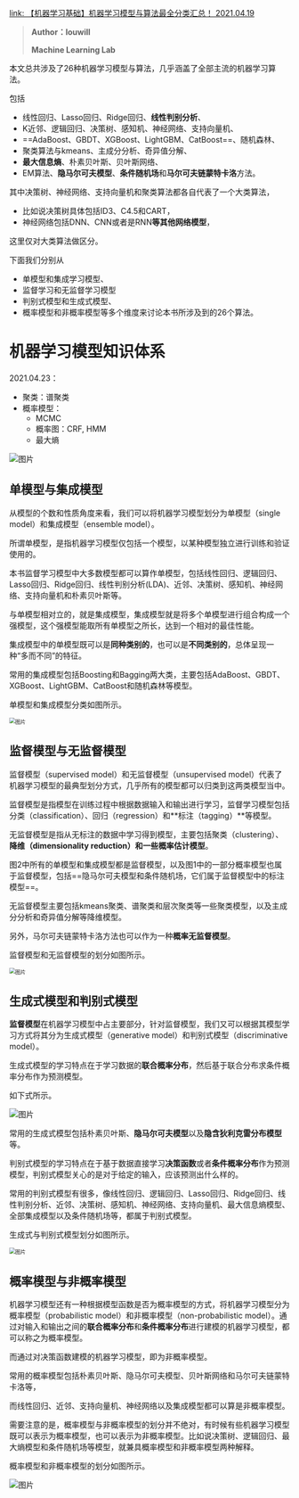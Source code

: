 [link: 【机器学习基础】机器学习模型与算法最全分类汇总！ 2021.04.19](https://mp.weixin.qq.com/s/CkJzY0HL_sjzakkQHpXEjA)

> **Author：louwill**
>
> **Machine Learning Lab**

本文总共涉及了26种机器学习模型与算法，几乎涵盖了全部主流的机器学习算法。

包括

- 线性回归、Lasso回归、Ridge回归、**线性判别分析**、
- K近邻、逻辑回归、决策树、感知机、神经网络、支持向量机、
- ==AdaBoost、GBDT、XGBoost、LightGBM、CatBoost==、随机森林、
- 聚类算法与kmeans、主成分分析、奇异值分解、
- **最大信息熵**、朴素贝叶斯、贝叶斯网络、
- EM算法、**隐马尔可夫模型**、**条件随机场**和**马尔可夫链蒙特卡洛**方法。



其中决策树、神经网络、支持向量机和聚类算法都各自代表了一个大类算法，

- 比如说决策树具体包括ID3、C4.5和CART，
- 神经网络包括DNN、CNN或者是RNN**等其他网络模型**，

这里仅对大类算法做区分。



下面我们分别从

- 单模型和集成学习模型、
- 监督学习和无监督学习模型
- 判别式模型和生成式模型、
- 概率模型和非概率模型等多个维度来讨论本书所涉及到的26个算法。



# 机器学习模型知识体系

2021.04.23：

- 聚类：谱聚类
- 概率模型：
  - MCMC
  - 概率图：CRF, HMM
  - 最大熵

![图片](https://raw.githubusercontent.com/DaiDuncan/PicUploader/main/img2/20210423145522.webp)



 

## **单模型与集成模型**

从模型的个数和性质角度来看，我们可以将机器学习模型划分为单模型（single model）和集成模型（ensemble model）。

所谓单模型，是指机器学习模型仅包括一个模型，以某种模型独立进行训练和验证使用的。

本书监督学习模型中大多数模型都可以算作单模型，包括线性回归、逻辑回归、Lasso回归、Ridge回归、线性判别分析(LDA)、近邻、决策树、感知机、神经网络、支持向量机和朴素贝叶斯等。



与单模型相对立的，就是集成模型，集成模型就是将多个单模型进行组合构成一个强模型，这个强模型能取所有单模型之所长，达到一个相对的最佳性能。

集成模型中的单模型既可以是**同种类别的**，也可以是**不同类别的**，总体呈现一种“多而不同”的特征。

常用的集成模型包括Boosting和Bagging两大类，主要包括AdaBoost、GBDT、XGBoost、LightGBM、CatBoost和随机森林等模型。

单模型和集成模型分类如图所示。

<img src="https://raw.githubusercontent.com/DaiDuncan/PicUploader/main/img2/20210423202925.webp" alt="图片" style="zoom:67%;" />



 

## **监督模型与无监督模型**

监督模型（supervised model）和无监督模型（unsupervised model）代表了机器学习模型的最典型划分方式，几乎所有的模型都可以归类到这两类模型当中。

监督模型是指模型在训练过程中根据数据输入和输出进行学习，监督学习模型包括分类（classification）、回归（regression）和**标注（tagging）**等模型。

无监督模型是指从无标注的数据中学习得到模型，主要包括聚类（clustering）、**降维（dimensionality reduction）**和一些**概率估计模型**。



图2中所有的单模型和集成模型都是监督模型，以及图1中的一部分概率模型也属于监督模型，包括==隐马尔可夫模型和条件随机场，它们属于监督模型中的标注模型==。

无监督模型主要包括kmeans聚类、谱聚类和层次聚类等一些聚类模型，以及主成分分析和奇异值分解等降维模型。

另外，马尔可夫链蒙特卡洛方法也可以作为一种**概率无监督模型**。



监督模型和无监督模型的划分如图所示。

<img src="https://raw.githubusercontent.com/DaiDuncan/PicUploader/main/img2/20210423203027.webp" alt="图片" style="zoom:67%;" />



 

## **生成式模型和判别式模型**

**监督模型**在机器学习模型中占主要部分，针对监督模型，我们又可以根据其模型学习方式将其分为生成式模型（generative model）和判别式模型（discriminative model）。

生成式模型的学习特点在于学习数据的**联合概率分布**，然后基于联合分布求条件概率分布作为预测模型。

如下式所示。

![图片](https://raw.githubusercontent.com/DaiDuncan/PicUploader/main/img2/20210423203047.webp)



常用的生成式模型包括朴素贝叶斯、**隐马尔可夫模型**以及**隐含狄利克雷分布模型**等。



判别式模型的学习特点在于基于数据直接学习**决策函数**或者**条件概率分布**作为预测模型，判别式模型关心的是对于给定的输入，应该预测出什么样的。

常用的判别式模型有很多，像线性回归、逻辑回归、Lasso回归、Ridge回归、线性判别分析、近邻、决策树、感知机、神经网络、支持向量机、最大信息熵模型、全部集成模型以及条件随机场等，都属于判别式模型。



生成式与判别式模型划分如图所示。

<img src="https://raw.githubusercontent.com/DaiDuncan/PicUploader/main/img2/20210423203120.webp" alt="图片" style="zoom:67%;" />



 

## **概率模型与非概率模型**

机器学习模型还有一种根据模型函数是否为概率模型的方式，将机器学习模型分为概率模型（probabilistic model）和非概率模型（non-probabilistic model）。通过对输入和输出之间的**联合概率分布**和**条件概率分布**进行建模的机器学习模型，都可以称之为概率模型。

而通过对决策函数建模的机器学习模型，即为非概率模型。



常用的概率模型包括朴素贝叶斯、隐马尔可夫模型、贝叶斯网络和马尔可夫链蒙特卡洛等，

而线性回归、近邻、支持向量机、神经网络以及集成模型都可以算是非概率模型。



需要注意的是，概率模型与非概率模型的划分并不绝对，有时候有些机器学习模型既可以表示为概率模型，也可以表示为非概率模型。比如说决策树、逻辑回归、最大熵模型和条件随机场等模型，就兼具概率模型和非概率模型两种解释。



概率模型和非概率模型的划分如图所示。

![图片](https://raw.githubusercontent.com/DaiDuncan/PicUploader/main/img2/20210423203150.webp)

